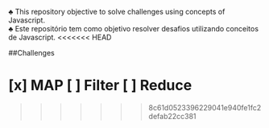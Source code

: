 ♣ This repository objective to solve challenges using concepts of Javascript.
<br/>
♣ Este repositório tem como objetivo resolver desafios utilizando conceitos de Javascript.
<<<<<<< HEAD


##Challenges

[x] MAP
[ ] Filter
[ ] Reduce
=======
>>>>>>> 8c61d0523396229041e940fe1fc2defab22cc381
